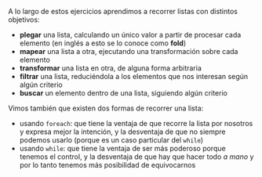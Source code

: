 A lo largo de estos ejercicios aprendimos a recorrer listas con distintos objetivos:

* **plegar** una lista, calculando un único valor a partir de procesar cada elemento (en inglés a esto se lo conoce como **fold**)
* **mapear** una lista a otra, ejecutando una transformación sobre cada elemento
* **transformar** una lista en otra, de alguna forma arbitraria
* **filtrar** una lista, reduciéndola a los elementos que nos interesan según algún criterio
* **buscar** un elemento dentro de una lista, siguiendo algún criterio

Vimos también que existen dos formas de recorrer una lista:

* usando `foreach`: que tiene la ventaja de que recorre la lista por nosotros y expresa mejor la intención, y la desventaja de que no siempre podemos usarlo (porque es un caso particular del `while`)
* usando `while`: que tiene la ventaja de ser más poderoso porque tenemos el control, y la desventaja de que hay que hacer todo _a mano_ y por lo tanto tenemos más posibilidad de equivocarnos
